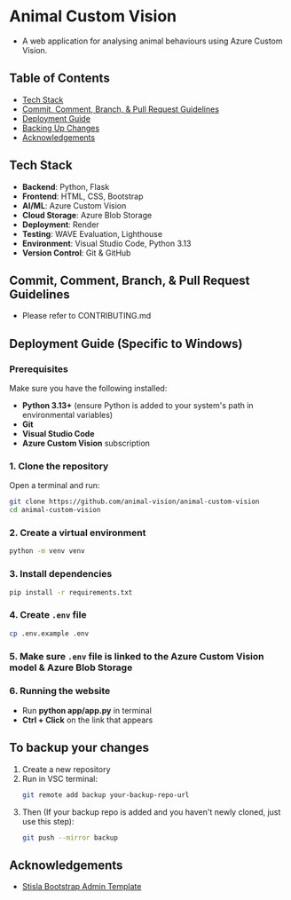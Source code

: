 # Animal Custom Vision
- A web application for analysing animal behaviours using Azure Custom Vision.

## Table of Contents
- [Tech Stack](#tech-stack)
- [Commit, Comment, Branch, & Pull Request Guidelines](#commit-comment-branch--pull-request-guidelines)
- [Deployment Guide](#deployment-guide-specific-to-windows)
- [Backing Up Changes](#to-backup-your-changes)
- [Acknowledgements](#acknowledgements)

## Tech Stack
- **Backend**: Python, Flask  
- **Frontend**: HTML, CSS, Bootstrap  
- **AI/ML**: Azure Custom Vision
- **Cloud Storage**: Azure Blob Storage
- **Deployment**: Render
- **Testing**: WAVE Evaluation, Lighthouse
- **Environment**: Visual Studio Code, Python 3.13  
- **Version Control**: Git & GitHub

## Commit, Comment, Branch, & Pull Request Guidelines
- Please refer to CONTRIBUTING.md

## Deployment Guide (Specific to Windows)

### Prerequisites
Make sure you have the following installed:
- **Python 3.13+** (ensure Python is added to your system's path in environmental variables)
- **Git**
- **Visual Studio Code**
- **Azure Custom Vision** subscription

### 1. Clone the repository
Open a terminal and run:
```sh
git clone https://github.com/animal-vision/animal-custom-vision
cd animal-custom-vision
```

### 2. Create a virtual environment
```sh
python -m venv venv
```
  
### 3. Install dependencies
```sh
pip install -r requirements.txt
```

### 4. Create `.env` file
```sh
cp .env.example .env
```

### 5. Make sure `.env` file is linked to the Azure Custom Vision model & Azure Blob Storage

### 6. Running the website
- Run **python app/app.py** in terminal
- **Ctrl + Click** on the link that appears

## To backup your changes
1. Create a new repository
2. Run in VSC terminal:
   ```sh
   git remote add backup your-backup-repo-url
   ```
3. Then (If your backup repo is added and you haven't newly cloned, just use this step):
   ```sh
   git push --mirror backup
   ```
   
## Acknowledgements
- [Stisla Bootstrap Admin Template](https://github.com/antheiz/stisla-flask)
